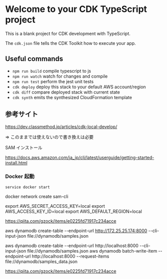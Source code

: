 # Welcome to your CDK TypeScript project

This is a blank project for CDK development with TypeScript.

The `cdk.json` file tells the CDK Toolkit how to execute your app.

## Useful commands

- `npm run build` compile typescript to js
- `npm run watch` watch for changes and compile
- `npm run test` perform the jest unit tests
- `cdk deploy` deploy this stack to your default AWS account/region
- `cdk diff` compare deployed stack with current state
- `cdk synth` emits the synthesized CloudFormation template

## 参考サイト

https://dev.classmethod.jp/articles/cdk-local-develop/

⇒ このままでは使えないので書き換えは必要

SAM インストール

https://docs.aws.amazon.com/ja_jp/cli/latest/userguide/getting-started-install.html

### Docker 起動

`service docker start`

docker network create sam-cli

export AWS_SECRET_ACCESS_KEY=local
export AWS_ACCESS_KEY_ID=local
export AWS_DEFAULT_REGION=local

https://qiita.com/gzock/items/e0225fd71917c234acce

aws dynamodb create-table --endpoint-url http://172.25.25.174:8000 --cli-input-json file://dynamodb/samples.json

aws dynamodb create-table --endpoint-url http://localhost:8000 --cli-input-json file://dynamodb/samples.json
aws dynamodb batch-write-item --endpoint-url http://localhost:8000 --request-items file://dynamodb/samples_data.json

https://qiita.com/gzock/items/e0225fd71917c234acce
